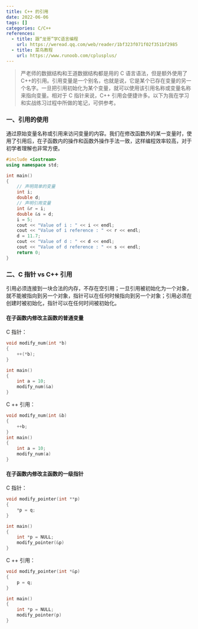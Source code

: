 ```yaml
---
title: C++ 的引用
date: 2022-06-06
tags: []
categories: C/C++
references:
  - title: 跟“龙哥”学C语言编程
    url: https://weread.qq.com/web/reader/1bf323f071f02f351bf2985
  - title: 菜鸟教程
    url: https://www.runoob.com/cplusplus/
---
```


> 严老师的数据结构和王道数据结构都是用的 C 语言语法，但是额外使用了 C++的引用。引用变量是一个别名，也就是说，它是某个已存在变量的另一个名字。一旦把引用初始化为某个变量，就可以使用该引用名称或变量名称来指向变量。相对于 C 指针来说，C++ 引用会便捷许多。以下为我在学习和实战练习过程中所做的笔记，可供参考。

<!--more-->

### 一、引用的使用

通过原始变量名称或引用来访问变量的内容。我们在修改函数外的某一变量时，使用了引用后，在子函数内的操作和函数外操作手法一致，这样编程效率较高，对于初学者理解也非常方便。

```cpp
#include <iostream>
using namespace std;

int main()
{
    // 声明简单的变量
    int i;
    double d;
    // 声明引用变量
    int &r = i;
    double &s = d;
    i = 5;
    cout << "Value of i : " << i << endl;
    cout << "Value of i reference : " << r << endl;
    d = 11.7;
    cout << "Value of d : " << d << endl;
    cout << "Value of d reference : " << s << endl;
    return 0;
}
```

### 二、C 指针 vs C++ 引用

引用必须连接到一块合法的内存，不存在空引用；一旦引用被初始化为一个对象，就不能被指向到另一个对象，指针可以在任何时候指向到另一个对象；引用必须在创建时被初始化，指针可以在任何时间被初始化。

#### 在子函数内修改主函数的普通变量

C 指针：

```c
void modify_num(int *b)
{
  	++(*b);
}

int main()
{
  	int a = 10;
  	modify_num(&a)
}
```

C ++ 引用：

```cpp
void modify_num(int &b)
{
  	++b;
}
int main()
{
  	int a = 10;
  	modify_num(a)
}
```

#### 在子函数内修改主函数的一级指针

C 指针：

```c
void modify_pointer(int **p)
{
  	*p = q;
}

int main()
{
  	int *p = NULL;
  	modify_pointer(&p)
}
```

C ++ 引用：

```cpp
void modify_pointer(int *&p)
{
  	p = q;
}

int main()
{
  	int *p = NULL;
  	modify_pointer(p)
}
```


